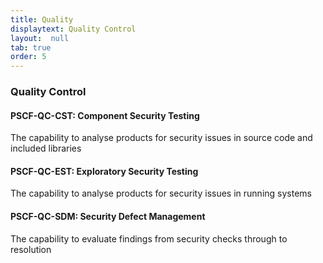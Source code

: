 ```yaml
---
title: Quality
displaytext: Quality Control
layout:  null
tab: true
order: 5
---
```


### Quality Control

#### PSCF-QC-CST: Component Security Testing	
The capability to analyse products for security issues in source code and included libraries

#### PSCF-QC-EST: Exploratory Security Testing	
The capability to analyse products for security issues in running systems

#### PSCF-QC-SDM: Security Defect Management	
The capability to evaluate findings from security checks through to resolution
